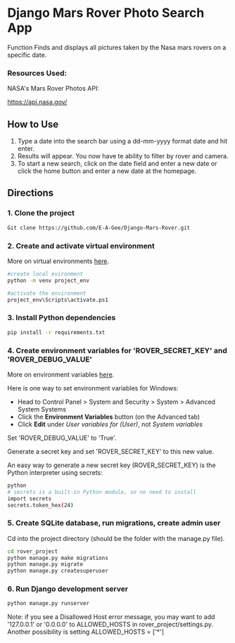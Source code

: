 # Django Mars Rover Photo Search App

Function
Finds and displays all pictures taken by the Nasa mars rovers on a specific date.

### Resources Used:

NASA's Mars Rover Photos API:

https://api.nasa.gov/

## How to Use

1. Type a date into the search bar using a dd-mm-yyyy format date and hit enter.
2. Results will appear. You now have te ability to filter by rover and camera.
3. To start a new search, click on the date field and enter a new date 
    or click the home button and enter a new date at the homepage.

## Directions 

### 1. Clone the project
```sh
Git clone https://github.com/E-A-Gee/Django-Mars-Rover.git
```


### 2. Create and activate virtual environment
More on virtual environments [here](https://realpython.com/python-virtual-environments-a-primer/).
```sh
#create local evironment
python -m venv project_env

#activate the environment
project_env\Scripts\activate.ps1

```


### 3. Install Python dependencies
```sh
pip install -r requirements.txt
```


### 4. Create environment variables for 'ROVER_SECRET_KEY' and 'ROVER_DEBUG_VALUE'
More on environment variables [here](https://djangocentral.com/environment-variables-in-django/).

Here is one way to set environment variables for Windows:
- Head to Control Panel > System and Security > System > Advanced System Systems
- Click the **Environment Variables** button (on the Advanced tab)
- Click **Edit** under *User variables for (User)*, not *System variables*

Set 'ROVER_DEBUG_VALUE' to 'True'.

Generate a secret key and set 'ROVER_SECRET_KEY' to this new value.

An easy way to generate a new secret key (ROVER_SECRET_KEY) is the Python interpreter using secrets:
```sh
python
# secrets is a built-in Python module, so no need to install
import secrets
secrets.token_hex(24)
```



### 5. Create SQLite database, run migrations, create admin user
Cd into the project directory (should be the folder with the manage.py file).
```sh
cd rover_project
python manage.py make migrations
python manage.py migrate
python manage.py createsuperuser
```


### 6. Run Django development server
```sh
python manage.py runserver
```

Note: if you see a Disallowed Host error message, you may want to add '127.0.0.1' or '0.0.0.0' to ALLOWED_HOSTS in rover_project/settings.py. Another possibility is setting ALLOWED_HOSTS = ['*']
